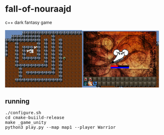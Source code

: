 # fall-of-nouraajd
c++ dark fantasy game
<br/><br/>
<img src="./screenshots/maze.png" width="50%"><img src="./screenshots/fight.png" width="50%">
## running
<pre>
./configure.sh
cd cmake-buiild-release
make _game_unity
python3 play.py --map map1 --player Warrior
</pre>
